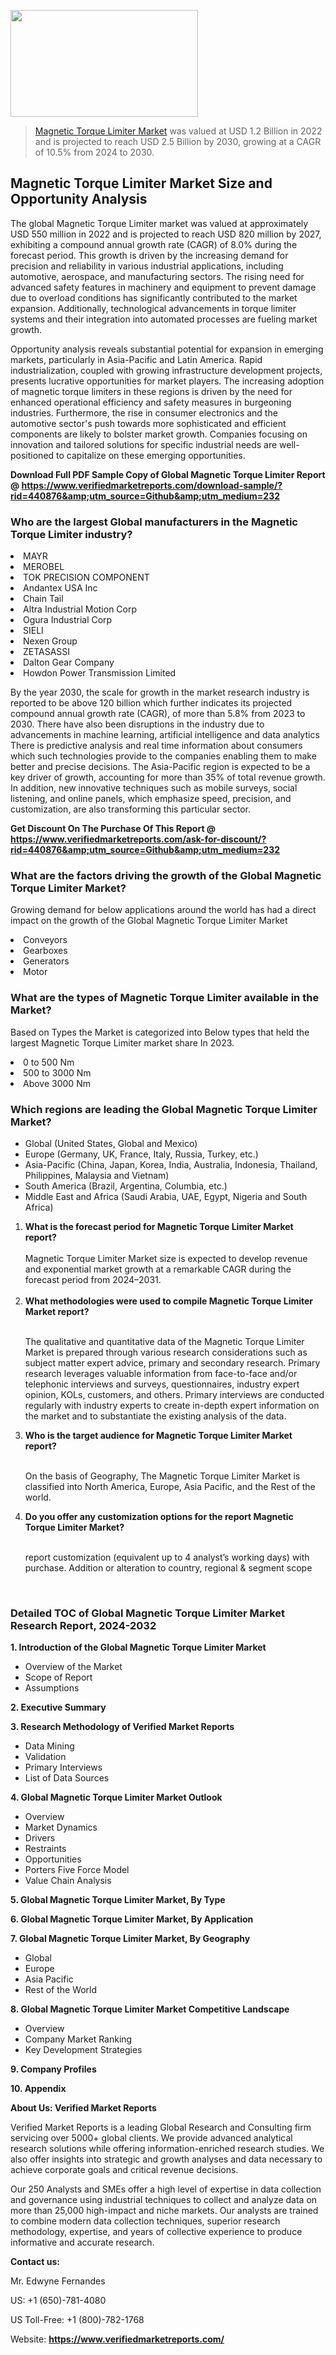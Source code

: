 
<img src="https://ffe5etoiles.com/wp-content/uploads/2024/12/MST1-300x171.png" alt="" width="300" height="171" class="alignnone size-medium wp-image-20088" /><blockquote><p><p><a href="https://www.verifiedmarketreports.com/download-sample/?rid=440876&utm_source=Github&utm_medium=232" target="_blank">Magnetic Torque Limiter Market</a> was valued at USD 1.2 Billion in 2022 and is projected to reach USD 2.5 Billion by 2030, growing at a CAGR of 10.5% from 2024 to 2030.</p></blockquote><p><h2>Magnetic Torque Limiter Market Size and Opportunity Analysis</h2><p>The global Magnetic Torque Limiter market was valued at approximately USD 550 million in 2022 and is projected to reach USD 820 million by 2027, exhibiting a compound annual growth rate (CAGR) of 8.0% during the forecast period. This growth is driven by the increasing demand for precision and reliability in various industrial applications, including automotive, aerospace, and manufacturing sectors. The rising need for advanced safety features in machinery and equipment to prevent damage due to overload conditions has significantly contributed to the market expansion. Additionally, technological advancements in torque limiter systems and their integration into automated processes are fueling market growth.</p><p>Opportunity analysis reveals substantial potential for expansion in emerging markets, particularly in Asia-Pacific and Latin America. Rapid industrialization, coupled with growing infrastructure development projects, presents lucrative opportunities for market players. The increasing adoption of magnetic torque limiters in these regions is driven by the need for enhanced operational efficiency and safety measures in burgeoning industries. Furthermore, the rise in consumer electronics and the automotive sector's push towards more sophisticated and efficient components are likely to bolster market growth. Companies focusing on innovation and tailored solutions for specific industrial needs are well-positioned to capitalize on these emerging opportunities.</p></p><p class=""><strong>Download Full PDF Sample Copy of Global Magnetic Torque Limiter Report @ <a href="https://www.verifiedmarketreports.com/download-sample/?rid=440876&amp;utm_source=Github&amp;utm_medium=232" target="_blank">https://www.verifiedmarketreports.com/download-sample/?rid=440876&amp;utm_source=Github&amp;utm_medium=232</a></strong></p><h3 id="" class="">Who are the largest Global manufacturers in the Magnetic Torque Limiter industry?</h3><p><li>MAYR</li><li> MEROBEL</li><li> TOK PRECISION COMPONENT</li><li> Andantex USA Inc</li><li> Chain Tail</li><li> Altra Industrial Motion Corp</li><li> Ogura Industrial Corp</li><li> SIELI</li><li> Nexen Group</li><li> ZETASASSI</li><li> Dalton Gear Company</li><li> Howdon Power Transmission Limited</li></p><div class=""><div class="" dir="" data-message-author-role="" data-message-id="" data-message-model-slug=""><div class=""><div class=""><div class=""><div class="" dir="" data-message-author-role="" data-message-id="" data-message-model-slug=""><div class=""><div class=""><p>By the year 2030, the scale for growth in the market research industry is reported to be above 120 billion which further indicates its projected compound annual growth rate (CAGR), of more than 5.8% from 2023 to 2030. There have also been disruptions in the industry due to advancements in machine learning, artificial intelligence and data analytics There is predictive analysis and real time information about consumers which such technologies provide to the companies enabling them to make better and precise decisions. The Asia-Pacific region is expected to be a key driver of growth, accounting for more than 35% of total revenue growth. In addition, new innovative techniques such as mobile surveys, social listening, and online panels, which emphasize speed, precision, and customization, are also transforming this particular sector.</p><p><strong>Get Discount On The Purchase Of This Report @&nbsp; <a href="https://www.verifiedmarketreports.com/ask-for-discount/?rid=440876&amp;utm_source=Github&amp;utm_medium=232" target="_blank">https://www.verifiedmarketreports.com/ask-for-discount/?rid=440876&amp;utm_source=Github&amp;utm_medium=232</a></strong></p></div></div></div></div></div></div></div></div><h3 id="" class="">What are the factors driving the growth of the Global Magnetic Torque Limiter Market?</h3><p id="" class="">Growing demand for below applications around the world has had a direct impact on the growth of the Global Magnetic Torque Limiter Market</p><p id="" class=""><li>Conveyors</li><li> Gearboxes</li><li> Generators</li><li> Motor</li></p><h3 id="" class="">What are the types of Magnetic Torque Limiter available in the Market?</h3><p id="" class="">Based on Types the Market is categorized into Below types that held the largest Magnetic Torque Limiter market share In 2023.</p><p id="" class=""><li>0 to 500 Nm</li><li> 500 to 3000 Nm</li><li> Above 3000 Nm</li></p><h3 id="" class="">Which regions are leading the Global Magnetic Torque Limiter Market?</h3><ul><li>Global (United States, Global and Mexico)</li><li>Europe (Germany, UK, France, Italy, Russia, Turkey, etc.)</li><li>Asia-Pacific (China, Japan, Korea, India, Australia, Indonesia, Thailand, Philippines, Malaysia and Vietnam)</li><li>South America (Brazil, Argentina, Columbia, etc.)</li><li>Middle East and Africa (Saudi Arabia, UAE, Egypt, Nigeria and South Africa)</li></ul><p><ol><li><strong>What is the forecast period for Magnetic Torque Limiter Market report?<br /></strong><br /><span data-sheets-root="1" data-sheets-value="{&quot;1&quot;:2,&quot;2&quot;:&quot;XXXX size is expected to develop revenue and exponential market growth at a remarkable CAGR during the forecast period from 2024&ndash;2030.&quot;}" data-sheets-userformat="{&quot;2&quot;:12674,&quot;4&quot;:{&quot;1&quot;:2,&quot;2&quot;:16776960},&quot;10&quot;:2,&quot;11&quot;:0,&quot;15&quot;:&quot;Arial&quot;,&quot;16&quot;:12}">Magnetic Torque Limiter Market size is expected to develop revenue and exponential market growth at a remarkable CAGR during the forecast period from 2024&ndash;2031.</span><br /><br /></li><li><strong>What methodologies were used to compile Magnetic Torque Limiter Market report?<br /><br /></strong><p>The qualitative and quantitative data of the&nbsp;Magnetic Torque Limiter Market is prepared through various research considerations such as subject matter expert advice, primary and secondary research. Primary research leverages valuable information from face-to-face and/or telephonic interviews and surveys, questionnaires, industry expert opinion, KOLs, customers, and others. Primary interviews are conducted regularly with industry experts to create in-depth expert information on the market and to substantiate the existing analysis of the data.&nbsp;</p></li><li><strong>Who is the target audience for Magnetic Torque Limiter Market report?<br /><br /></strong><p>On the basis of Geography, The&nbsp;Magnetic Torque Limiter Market is classified into North America, Europe, Asia Pacific, and the Rest of the world.</p></li><li><strong>Do you offer any customization options for the report Magnetic Torque Limiter Market?<br /><br /></strong><p>report customization (equivalent up to 4 analyst&rsquo;s working days) with purchase. Addition or alteration to country, regional &amp; segment scope</p><p>&nbsp;</p></li></ol></p><h3 id="" class="">Detailed TOC of Global Magnetic Torque Limiter Market Research Report, 2024-2032</h3><p id="" class=""><strong>1. Introduction of the Global Magnetic Torque Limiter Market</strong></p><ul><li>Overview of the Market</li><li>Scope of Report</li><li>Assumptions</li></ul><p id="" class=""><strong>2. Executive Summary</strong></p><p id="" class=""><strong>3. Research Methodology of&nbsp;Verified Market Reports</strong></p><ul><li>Data Mining</li><li>Validation</li><li>Primary Interviews</li><li>List of Data Sources</li></ul><p id="" class=""><strong>4. Global Magnetic Torque Limiter Market Outlook</strong></p><ul><li>Overview</li><li>Market Dynamics</li><li>Drivers</li><li>Restraints</li><li>Opportunities</li><li>Porters Five Force Model</li><li>Value Chain Analysis</li></ul><p id="" class=""><strong>5. Global Magnetic Torque Limiter Market, By&nbsp;Type</strong></p><p id="" class=""><strong>6. Global Magnetic Torque Limiter Market, By Application</strong></p><p id="" class=""><strong>7. Global Magnetic Torque Limiter Market, By Geography</strong></p><ul><li>Global</li><li>Europe</li><li>Asia Pacific</li><li>Rest of the World</li></ul><p id="" class=""><strong>8. Global Magnetic Torque Limiter Market Competitive Landscape</strong></p><ul><li>Overview</li><li>Company Market Ranking</li><li>Key Development Strategies</li></ul><p id="" class=""><strong>9. Company Profiles</strong></p><p id="" class=""><strong>10. Appendix</strong></p><p id="" class=""><strong>About Us: Verified Market Reports</strong></p><p id="" class="">Verified Market Reports is a leading Global Research and Consulting firm servicing over 5000+ global clients. We provide advanced analytical research solutions while offering information-enriched research studies. We also offer insights into strategic and growth analyses and data necessary to achieve corporate goals and critical revenue decisions.</p><p id="" class="">Our 250 Analysts and SMEs offer a high level of expertise in data collection and governance using industrial techniques to collect and analyze data on more than 25,000 high-impact and niche markets. Our analysts are trained to combine modern data collection techniques, superior research methodology, expertise, and years of collective experience to produce informative and accurate research.</p><p id="" class=""><strong>Contact us:</strong></p><p id="" class="">Mr. Edwyne Fernandes</p><p id="" class="">US: +1 (650)-781-4080</p><p id="" class="">US Toll-Free: +1 (800)-782-1768</p><p id="" class="">Website: <a target="" data-test-app-aware-link=""><strong>https://www.verifiedmarketreports.com/</strong></a></p>
